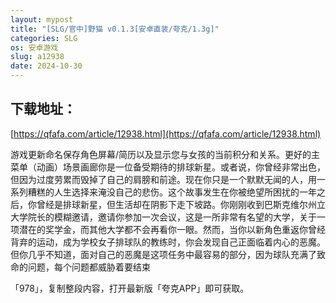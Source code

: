 ```yaml
---
layout: mypost
title: "[SLG/官中]野猫 v0.1.3[安卓直装/夸克/1.3g]"
categories: SLG
os: 安卓游戏
slug: a12938
date: 2024-10-30
---
```


## 下载地址：

[https://qfafa.com/article/12938.html](https://qfafa.com/article/12938.html)

游戏更新命名保存角色屏幕/简历以及显示您与女孩的当前积分和关系。更好的主菜单（动画）场景画廊你是一位备受期待的排球新星。或者说，你曾经非常出色，但因为过度劳累而毁掉了自己的肩膀和前途。现在你只是一个默默无闻的人，用一系列糟糕的人生选择来淹没自己的悲伤。这个故事发生在你被绝望所困扰的一年之后，你曾经是排球新星，但生活却在阴影下走下坡路。你刚刚收到巴斯克维尔州立大学院长的模糊邀请，邀请你参加一次会议，这是一所非常有名望的大学，关于一项潜在的奖学金，而其他大学都不会再看你一眼。然而，当你以新角色重返你曾经背弃的运动，成为学校女子排球队的教练时，你会发现自己正面临着内心的恶魔。但你几乎不知道，面对自己的恶魔是这项任务中最容易的部分，因为球队充满了致命的问题，每个问题都威胁着要结束

「978」，复制整段内容，打开最新版「夸克APP」即可获取。